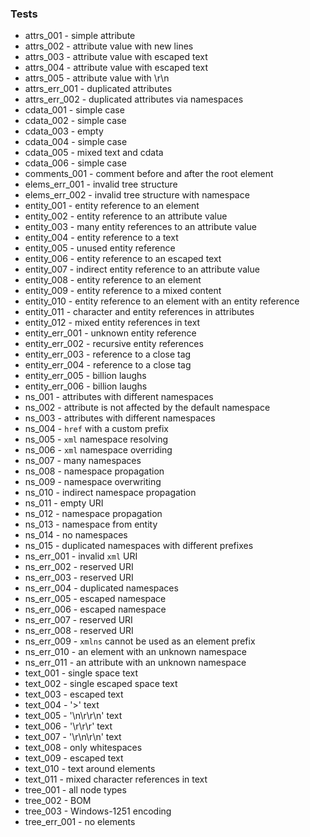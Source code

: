 ### Tests

- attrs_001 - simple attribute
- attrs_002 - attribute value with new lines
- attrs_003 - attribute value with escaped text
- attrs_004 - attribute value with escaped text
- attrs_005 - attribute value with \r\n
- attrs_err_001 - duplicated attributes
- attrs_err_002 - duplicated attributes via namespaces
- cdata_001 - simple case
- cdata_002 - simple case
- cdata_003 - empty
- cdata_004 - simple case
- cdata_005 - mixed text and cdata
- cdata_006 - simple case
- comments_001 - comment before and after the root element
- elems_err_001 - invalid tree structure
- elems_err_002 - invalid tree structure with namespace
- entity_001 - entity reference to an element
- entity_002 - entity reference to an attribute value
- entity_003 - many entity references to an attribute value
- entity_004 - entity reference to a text
- entity_005 - unused entity reference
- entity_006 - entity reference to an escaped text
- entity_007 - indirect entity reference to an attribute value
- entity_008 - entity reference to an element
- entity_009 - entity reference to a mixed content
- entity_010 - entity reference to an element with an entity reference
- entity_011 - character and entity references in attributes
- entity_012 - mixed entity references in text
- entity_err_001 - unknown entity reference
- entity_err_002 - recursive entity references
- entity_err_003 - reference to a close tag
- entity_err_004 - reference to a close tag
- entity_err_005 - billion laughs
- entity_err_006 - billion laughs
- ns_001 - attributes with different namespaces
- ns_002 - attribute is not affected by the default namespace
- ns_003 - attributes with different namespaces
- ns_004 - `href` with a custom prefix
- ns_005 - `xml` namespace resolving
- ns_006 - `xml` namespace overriding
- ns_007 - many namespaces
- ns_008 - namespace propagation
- ns_009 - namespace overwriting
- ns_010 - indirect namespace propagation
- ns_011 - empty URI
- ns_012 - namespace propagation
- ns_013 - namespace from entity
- ns_014 - no namespaces
- ns_015 - duplicated namespaces with different prefixes
- ns_err_001 - invalid `xml` URI
- ns_err_002 - reserved URI
- ns_err_003 - reserved URI
- ns_err_004 - duplicated namespaces
- ns_err_005 - escaped namespace
- ns_err_006 - escaped namespace
- ns_err_007 - reserved URI
- ns_err_008 - reserved URI
- ns_err_009 - `xmlns` cannot be used as an element prefix
- ns_err_010 - an element with an unknown namespace
- ns_err_011 - an attribute with an unknown namespace
- text_001 - single space text
- text_002 - single escaped space text
- text_003 - escaped text
- text_004 - '>' text
- text_005 - '\n\r\r\n' text
- text_006 - '\r\r\r' text
- text_007 - '\r\n\r\n' text
- text_008 - only whitespaces
- text_009 - escaped text
- text_010 - text around elements
- text_011 - mixed character references in text
- tree_001 - all node types
- tree_002 - BOM
- tree_003 - Windows-1251 encoding
- tree_err_001 - no elements
